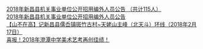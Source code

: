   
[2018年新昌县机关事业单位公开招用编外人员公告 （共计115人）](http://www.dianyue.me/archives/481/rkcv0u7x1l9ulaq1/)  
[2018年新昌县机关事业单位公开招用编外人员公告](http://www.dianyue.me/archives/084/2uu89vr84djtlh09/)  
[【山不在高】记新昌县儒岙镇斑竹古村~天姥山主峰（北天斗）环线（2018年2月17日）](http://www.dianyue.me/archives/761/dnkyjp04gkentn7o/)  
[喜报！2018年澄潭中学美术艺考再创佳绩！](http://www.dianyue.me/archives/903/adnz66t51hz6o5hb/)